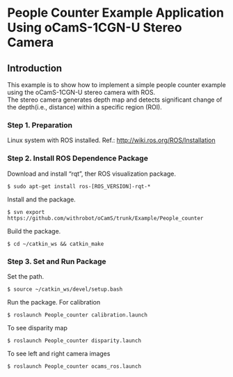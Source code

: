 # People Counter Example Application Using oCamS-1CGN-U Stereo Camera

## Introduction
This example is to show how to implement a simple people counter example using the oCamS-1CGN-U stereo camera with ROS.</br>
The stereo camera generates depth map and detects significant change of the depth(i.e., distance) within a specific region (ROI).</br>

### Step 1. Preparation
Linux system with ROS installed.
Ref.: http://wiki.ros.org/ROS/Installation

### Step 2. Install ROS Dependence Package
Download and install “rqt”, ther ROS visualization package.
```
$ sudo apt-get install ros-[ROS_VERSION]-rqt-*
```

Install and the package.
```
$ svn export https://github.com/withrobot/oCamS/trunk/Example/People_counter
```
Build the package.
```
$ cd ~/catkin_ws && catkin_make
```

### Step 3. Set and Run Package
Set the path.
```
$ source ~/catkin_ws/devel/setup.bash
```
Run the package.
For calibration
```
$ roslaunch People_counter calibration.launch
```
To see disparity map
```
$ roslaunch People_counter disparity.launch
```
To see left and right camera images
```
$ roslaunch People_counter ocams_ros.launch
```
